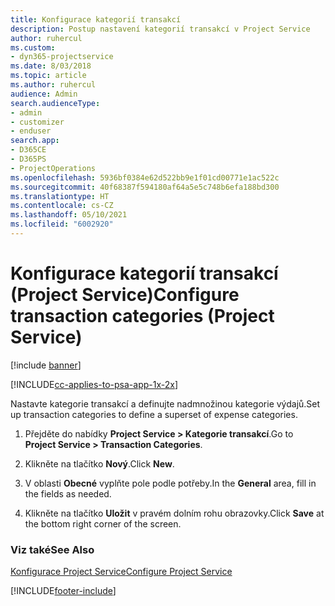 ```yaml
---
title: Konfigurace kategorií transakcí
description: Postup nastavení kategorií transakcí v Project Service
author: ruhercul
ms.custom:
- dyn365-projectservice
ms.date: 8/03/2018
ms.topic: article
ms.author: ruhercul
audience: Admin
search.audienceType:
- admin
- customizer
- enduser
search.app:
- D365CE
- D365PS
- ProjectOperations
ms.openlocfilehash: 5936bf0384e62d522bb9e1f01cd00771e1ac522c
ms.sourcegitcommit: 40f68387f594180af64a5e5c748b6efa188bd300
ms.translationtype: HT
ms.contentlocale: cs-CZ
ms.lasthandoff: 05/10/2021
ms.locfileid: "6002920"
---
```

# <a name="configure-transaction-categories-project-service"></a><span data-ttu-id="6358e-103">Konfigurace kategorií transakcí (Project Service)</span><span class="sxs-lookup"><span data-stu-id="6358e-103">Configure transaction categories (Project Service)</span></span>

[!include [banner](../includes/psa-now-project-operations.md)]

[!INCLUDE[cc-applies-to-psa-app-1x-2x](../includes/cc-applies-to-psa-app-1x-2x.md)]

<span data-ttu-id="6358e-104">Nastavte kategorie transakcí a definujte nadmnožinou kategorie výdajů.</span><span class="sxs-lookup"><span data-stu-id="6358e-104">Set up transaction categories to define a superset of expense categories.</span></span>  
  
1.  <span data-ttu-id="6358e-105">Přejděte do nabídky **Project Service > Kategorie transakcí**.</span><span class="sxs-lookup"><span data-stu-id="6358e-105">Go to **Project Service > Transaction Categories**.</span></span>  
  
2.  <span data-ttu-id="6358e-106">Klikněte na tlačítko **Nový**.</span><span class="sxs-lookup"><span data-stu-id="6358e-106">Click **New**.</span></span>  
  
3.  <span data-ttu-id="6358e-107">V oblasti **Obecné** vyplňte pole podle potřeby.</span><span class="sxs-lookup"><span data-stu-id="6358e-107">In the **General** area, fill in the fields as needed.</span></span>  
  
4.  <span data-ttu-id="6358e-108">Klikněte na tlačítko **Uložit** v pravém dolním rohu obrazovky.</span><span class="sxs-lookup"><span data-stu-id="6358e-108">Click **Save** at the bottom right corner of the screen.</span></span>  
  
### <a name="see-also"></a><span data-ttu-id="6358e-109">Viz také</span><span class="sxs-lookup"><span data-stu-id="6358e-109">See Also</span></span>  
 [<span data-ttu-id="6358e-110">Konfigurace Project Service</span><span class="sxs-lookup"><span data-stu-id="6358e-110">Configure Project Service</span></span>](../psa/configure.md)


[!INCLUDE[footer-include](../includes/footer-banner.md)]